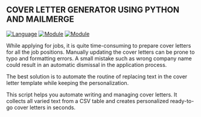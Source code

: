 ## COVER LETTER GENERATOR USING PYTHON AND MAILMERGE
[![Language](https://img.shields.io/badge/language-python-blue.svg?style=flat)](https://www.python.org)
[![Module](https://img.shields.io/badge/module-mailmerge-green.svg?style=flat)](https://pypi.org/project/docx-mailmerge/)
[![Module](https://img.shields.io/badge/module-pandas-%23150458.svg?style=flat&logo=pandas&logoColor=white)](https://pandas.pydata.org/)


While applying for jobs, it is quite time-consuming to prepare cover letters for all the job positions. Manually updating the cover letters can be prone to typo and formatting errors. A small mistake such as wrong company name could result in an automatic dismissal in the application process.

The best solution is to automate the routine of replacing text in the cover letter template while keeping the personalization. 

This script helps you automate writing and managing cover letters. It collects all varied text from a CSV table and creates personalized ready-to-go cover letters in seconds. 
